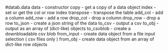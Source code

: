 #datab.data
             data - constructor
             copy - get a copy of a data object
            index - set or get the col or row index
        transpose - transpose the table
          add_col - add a column
          add_row - add a row
         drop_col - drop a column
         drop_row - drop a row
          to_json - create a json string of the data
           to_csv - output a csv
           to_obj - output as an array of (dict-like) objects
       to_csvblob - create a downbloadable csv blob
       from_input - create data object from a file input selection 
                    ( csv files only )
         from_obj - create data object from an array of dict-like
                    row objects
